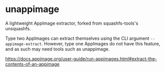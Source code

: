 # unappimage

A lightweight AppImage extractor, forked from squashfs-tools's unsquashfs.

Type two AppImages can extract themselves using the CLI argument `--appimage-extract`. However, type one AppImages do not have this feature, and as such may need tools such as unappimage.

https://docs.appimage.org/user-guide/run-appimages.html#extract-the-contents-of-an-appimage
